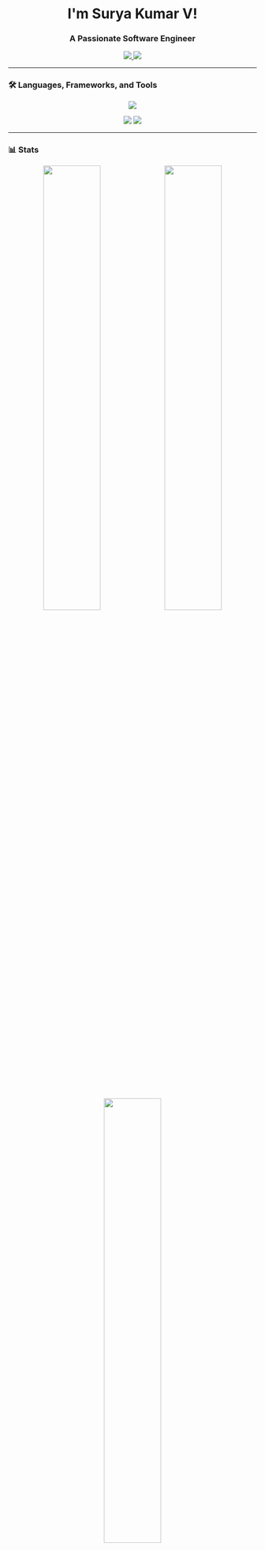 <h1 align="center">I'm Surya Kumar V!</h1>
<h3 align="center">A Passionate Software Engineer</h3>

<p align="center">
  <a href="https://linkedin.com/in/suryakumarv20">
    <img src="https://img.shields.io/badge/LinkedIn-Connect-blue?style=flat&logo=linkedin" />
  </a>
  <a href="https://suryakumarv20.github.io/PortFolio/">
    <img src="https://img.shields.io/badge/Portfolio-Visit-orange?style=flat&logo=firefox" />
  </a>
</p>

---

### 🛠 Languages, Frameworks, and Tools
<p align="center">
  <img src="https://skillicons.dev/icons?i=react,html,css,js,python,nodejs,express,mongodb,flask,django,fastapi,git,github,aws,docker,postman,mysql,postgresql" />
</p>

<p align="center">
  <img src="https://img.shields.io/badge/CI%2FCD-In%20Progress-brightgreen" />
  <img src="https://img.shields.io/badge/Data%20Structures%20%26%20Algorithms-Active%20Learner-orange" />
</p>

---

### 📊 Stats
<p align="center">
  <img src="https://github-readme-stats.vercel.app/api?username=SuryaKumarV20&show_icons=true&theme=radical" width="48%" />
  <img src="https://github-readme-streak-stats.herokuapp.com/?user=SuryaKumarV20&theme=radical" width="48%" />
</p>

<p align="center">
  <img src="https://github-readme-stats.vercel.app/api/top-langs/?username=SuryaKumarV20&layout=compact&theme=radical" width="48%" />
</p>

<p align="center">
  <img src="https://komarev.com/ghpvc/?username=SuryaKumarV20&color=blue" alt="Profile views" />
</p>

---

⭐ **Star my repositories if you find them helpful!**
